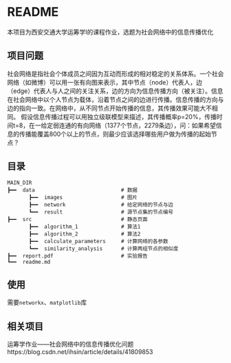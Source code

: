# README
本项目为西安交通大学运筹学I的课程作业，选题为社会网络中的信息传播优化
## 项目问题
社会网络是指社会个体成员之间因为互动而形成的相对稳定的关系体系。一个社会网络（如微博）可以用一张有向图来表示，其中节点（node）代表人，边（edge）代表人与人之间的关注关系，边的方向为信息传播方向（被关注）。信息在社会网络中以个人节点为载体，沿着节点之间的边进行传播。信息传播的方向与边的指向一致。在网络中，从不同节点开始传播的信息，其传播效果可能大不相同。
假设信息传播过程可以用独立级联模型来描述，其传播概率p=20%，传播时间t=8，在一给定弱连通的有向网络（1377个节点，2279条边），问：如果希望信息的传播能覆盖800个以上的节点，则最少应该选择哪些用户做为传播的起始节点？
## 目录
```
MAIN_DIR
┣━━  data                            # 数据
       ┣━━  images                   # 图片
       ┣━━  network                  # 给定网络的节点与边
       ┗━━  result                   # 源节点集的节点编号
┣━━  src                             # 静态页面
       ┣━━  algorithm_1              # 算法1
       ┣━━  algorithm_2              # 算法2
       ┣━━  calculate_parameters     # 计算网络的各参数
       ┗━━  similarity_analysis      # 计算两组节点的相似度
┣━━  report.pdf                      # 实验报告
┗━━  readme.md
```
## 使用
需要`networkx`、`matplotlib`库

## 相关项目
运筹学作业——社会网络中的信息传播优化问题https://blog.csdn.net/ihsin/article/details/41809853